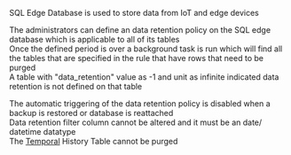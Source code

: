 SQL Edge Database is used to store data from IoT and edge devices

The administrators can define an data retention policy on the SQL edge database which is applicable to all of its tables  
Once the defined period is over a background task is run which will find all the tables that are specified in the rule that have rows that need to be purged  
A table with "data_retention" value as -1 and unit as infinite indicated data retention is not defined on that table

The automatic triggering of the data retention policy is disabled when a backup is restored or database is reattached  
Data retention filter column cannot be altered and it must be an date/ datetime datatype  
The [Temporal](Temporal%20Tables.md) History Table cannot be purged
